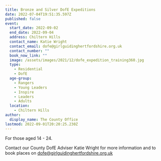 ```yaml
---
title: Bronze and Silver DofE Expeditions
date: 2022-07-04T19:51:35.597Z
published: false
event:
  start_date: 2022-09-02
  end_date: 2022-09-04
  address: Chiltern Hills
  contact_name: Katie Wright
  contact_email: dofe@girlguidinghertfordshire.org.uk
  contact_number: ""
  book_now_link: ""
  image: /assets/images/2021/12/dofe_expedition_training360.jpg
  type:
    - Residential
    - DofE
  age-group:
    - Rangers
    - Young Leaders
    - Inspire
    - Leaders
    - Adults
  location:
    - Chiltern Hills
author:
  display_name: The County Office
lastmod: 2022-09-01T20:20:25.230Z
---
```

For those aged 14 - 24.

Contact our County DofE Adviser Katie Wright for more information and to book places on <dofe@girlguidinghertfordshire.org.uk>
